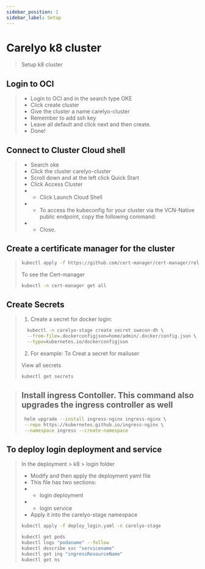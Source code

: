 ```yaml
---
sidebar_position: 1
sidebar_label: Setup
---
```

# Carelyo k8 cluster

> Setup k8 cluster

## Login to OCI
> - Login to OCI and in the search type OKE
> - Click create cluster
> - Give the cluster a name carelyo-cluster
> - Remember to add ssh key
> - Leave all default and click next and then create.
> - Done!

## Connect to Cluster Cloud shell
> - Search oke 
> - Click the cluster carelyo-cluster
> - Scroll down and at the left click Quick Start
> - Click Access Cluster
> - - Click Launch Cloud Shell
> - - To access the kubeconfig for your cluster via the VCN-Native public endpoint, copy the following command:
> - -  Close.

## Create a certificate manager for the cluster
> ```bash
> kubectl apply -f https://github.com/cert-manager/cert-manager/releases/download/v1.7.1/cert-manager.yaml
> ```
> 
> To see the Cert-manager
>```bash
> kubectl -n cert-manager get all
>```

## Create Secrets 
> 1. Create a secret for docker login:
> 
> ```bash
>   kubectl -n carelyo-stage create secret swecon-dh \
>   --from-file=.dockerconfigjson=home/admin/.docker/config.json \
>   --type=kubernetes.io/dockerconfigjson
> ```
> 2. For example: To Creat a secret for mailuser
>
> 
> View all secrets
> 
> ```bash
> kubectl get secrets
> ```

>## Install ingress Contoller. This command also upgrades the ingress controller as well
>``` bash
>  helm upgrade --install ingress-nginx ingress-nginx \
>  --repo https://kubernetes.github.io/ingress-nginx \
>  --namespace ingress --create-namespace
> ```

## To deploy login deployment and service
> In the deployment > k8 > login folder 
> - Modify and then apply the deployment yaml file
> - This file has two sections:
> - - login deployment
> - - login service
> - Apply it into the carelyo-stage namespace
> ```bash
> kubectl apply -f deploy_login.yaml -n carelyo-stage
> ```
> 
> ```bash
> kubectl get pods
> kubectl logs "podaname" --follow
> kubectl describe svc "servicename"
> kubectl get ing "ingressResourceName"
> kubectl get ns